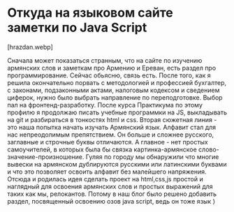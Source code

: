 # Откуда на языковом сайте заметки по Java Script

[hrazdan.webp]

Сначала может показаться странным, что на сайте по изучению армянских слов и заметкам про Армению и Ереван, есть раздел про программирование.
Сейчас обьясню, связь есть. После того, как я решила окончательно порвать с методологией и профессией бухгалтер, с законами, подзаконными актами,
налоговым кодексом и сведением циферок, нужно было выбрать направление по переподготовке. Выбор пал на фронтенд-разработку. После курса Практикума по этому профилю
я продолжаю писать учебные программки на JS, выкладывать на git и разбираться в тонкостях html и css. Вторая сюжетная линия - 
это наша попытка начать изучать Армянский язык. Алфавит стал для нас непреодолимым препятствием. Он больше и сложнее русского,
заглавные и строчные буквы отличаются. А главное - нет простых самоучителей, в которых была бы связка картинка-армянское слово-значение-произношение.
Гуляя по городу мы обнаружили что многие вывески на армянском дублируются русскими или латинскими буквами и что это позволяет освоить алфавит без малейшего напряжения.
Отсюда и родилась идея сделать проект на html,css,js простой и наглядный для освоения армянских слов и простых выражений для таких как мы, релокантов. 
Потому в наш блог было решено добавить раздел, посвященный освоению озов java script, ведь он тоже язык )
